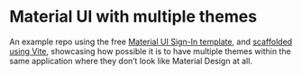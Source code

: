 # Material UI with multiple themes

An example repo using the free [Material UI Sign-In template](https://github.com/mui/material-ui/tree/v5.15.15/docs/data/material/getting-started/templates/sign-in), and [scaffolded using Vite](https://github.com/mui/material-ui/tree/master/examples/material-ui-vite-ts), showcasing how possible it is to have multiple themes within the same application where they don’t look like Material Design at all.

